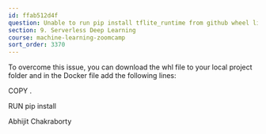 ```yaml
---
id: ffab512d4f
question: Unable to run pip install tflite_runtime from github wheel links?
section: 9. Serverless Deep Learning
course: machine-learning-zoomcamp
sort_order: 3370
---
```


To overcome this issue, you can download the whl file to your local project folder and in the Docker file add the following lines:

COPY <file-name> .

RUN pip install <file-name>

Abhijit Chakraborty

